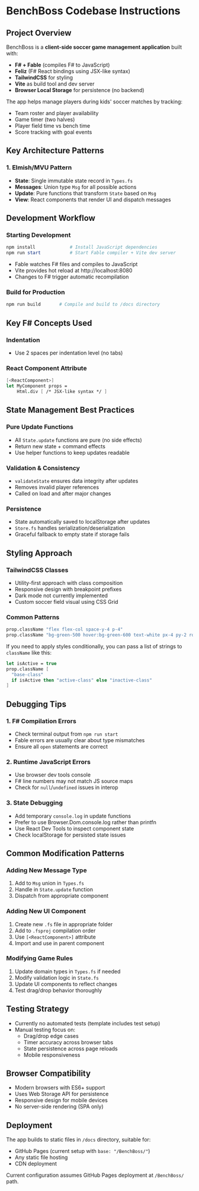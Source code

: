 # BenchBoss Codebase Instructions

## Project Overview

BenchBoss is a **client-side soccer game management application** built with:
- **F# + Fable** (compiles F# to JavaScript)
- **Feliz** (F# React bindings using JSX-like syntax)
- **TailwindCSS** for styling
- **Vite** as build tool and dev server
- **Browser Local Storage** for persistence (no backend)

The app helps manage players during kids' soccer matches by tracking:
- Team roster and player availability
- Game timer (two halves)
- Player field time vs bench time
- Score tracking with goal events

## Key Architecture Patterns

### 1. **Elmish/MVU Pattern**
- **State**: Single immutable state record in `Types.fs`
- **Messages**: Union type `Msg` for all possible actions
- **Update**: Pure functions that transform `State` based on `Msg`
- **View**: React components that render UI and dispatch messages

## Development Workflow

### Starting Development
```powershell
npm install             # Install JavaScript dependencies
npm run start           # Start Fable compiler + Vite dev server
```
- Fable watches F# files and compiles to JavaScript
- Vite provides hot reload at http://localhost:8080
- Changes to F# trigger automatic recompilation

### Build for Production
```powershell
npm run build       # Compile and build to /docs directory
```

## **Key F# Concepts Used**

### Indentation
- Use 2 spaces per indentation level (no tabs)

### **React Component Attribute**
```fsharp
[<ReactComponent>]
let MyComponent props = 
    Html.div [ /* JSX-like syntax */ ]
```

## State Management Best Practices

### **Pure Update Functions**
- All `State.update` functions are pure (no side effects)
- Return new state + command effects
- Use helper functions to keep updates readable

### **Validation & Consistency**
- `validateState` ensures data integrity after updates
- Removes invalid player references
- Called on load and after major changes

### **Persistence**
- State automatically saved to localStorage after updates
- `Store.fs` handles serialization/deserialization
- Graceful fallback to empty state if storage fails

## Styling Approach

### TailwindCSS Classes
- Utility-first approach with class composition
- Responsive design with breakpoint prefixes
- Dark mode not currently implemented
- Custom soccer field visual using CSS Grid

### Common Patterns
```fsharp
prop.className "flex flex-col space-y-4 p-4"
prop.className "bg-green-500 hover:bg-green-600 text-white px-4 py-2 rounded"
```

If you need to apply styles conditionally, you can pass a list of strings to `className` like this:
```fsharp
let isActive = true
prop.className [
  "base-class"
  if isActive then "active-class" else "inactive-class"
]
```

## Debugging Tips

### 1. **F# Compilation Errors**
- Check terminal output from `npm run start`
- Fable errors are usually clear about type mismatches
- Ensure all `open` statements are correct

### 2. **Runtime JavaScript Errors**
- Use browser dev tools console
- F# line numbers may not match JS source maps
- Check for `null`/`undefined` issues in interop

### 3. **State Debugging**
- Add temporary `console.log` in update functions
- Prefer to use Browser.Dom.console.log rather than printfn
- Use React Dev Tools to inspect component state
- Check localStorage for persisted state issues

## Common Modification Patterns

### Adding New Message Type
1. Add to `Msg` union in `Types.fs`
2. Handle in `State.update` function
3. Dispatch from appropriate component

### Adding New UI Component
1. Create new `.fs` file in appropriate folder
2. Add to `.fsproj` compilation order
3. Use `[<ReactComponent>]` attribute
4. Import and use in parent component

### Modifying Game Rules
1. Update domain types in `Types.fs` if needed
2. Modify validation logic in `State.fs`
3. Update UI components to reflect changes
4. Test drag/drop behavior thoroughly

## Testing Strategy

- Currently no automated tests (template includes test setup)
- Manual testing focus on:
  - Drag/drop edge cases
  - Timer accuracy across browser tabs
  - State persistence across page reloads
  - Mobile responsiveness

## Browser Compatibility

- Modern browsers with ES6+ support
- Uses Web Storage API for persistence
- Responsive design for mobile devices
- No server-side rendering (SPA only)

## Deployment

The app builds to static files in `/docs` directory, suitable for:
- GitHub Pages (current setup with `base: "/BenchBoss/"`)
- Any static file hosting
- CDN deployment

Current configuration assumes GitHub Pages deployment at `/BenchBoss/` path.
